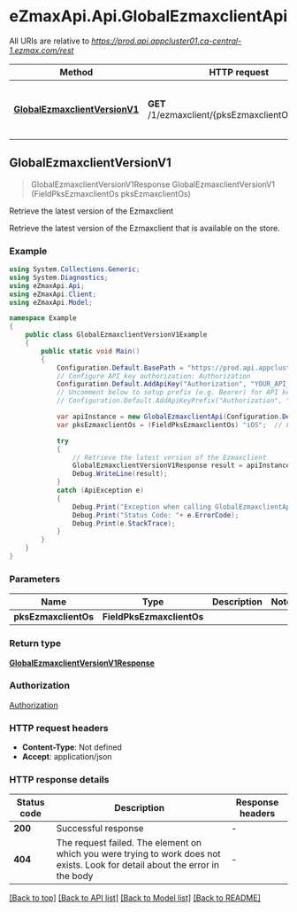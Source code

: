 # eZmaxApi.Api.GlobalEzmaxclientApi

All URIs are relative to *https://prod.api.appcluster01.ca-central-1.ezmax.com/rest*

Method | HTTP request | Description
------------- | ------------- | -------------
[**GlobalEzmaxclientVersionV1**](GlobalEzmaxclientApi.md#globalezmaxclientversionv1) | **GET** /1/ezmaxclient/{pksEzmaxclientOs}/version | Retrieve the latest version of the Ezmaxclient



## GlobalEzmaxclientVersionV1

> GlobalEzmaxclientVersionV1Response GlobalEzmaxclientVersionV1 (FieldPksEzmaxclientOs pksEzmaxclientOs)

Retrieve the latest version of the Ezmaxclient

Retrieve the latest version of the Ezmaxclient that is available on the store.

### Example

```csharp
using System.Collections.Generic;
using System.Diagnostics;
using eZmaxApi.Api;
using eZmaxApi.Client;
using eZmaxApi.Model;

namespace Example
{
    public class GlobalEzmaxclientVersionV1Example
    {
        public static void Main()
        {
            Configuration.Default.BasePath = "https://prod.api.appcluster01.ca-central-1.ezmax.com/rest";
            // Configure API key authorization: Authorization
            Configuration.Default.AddApiKey("Authorization", "YOUR_API_KEY");
            // Uncomment below to setup prefix (e.g. Bearer) for API key, if needed
            // Configuration.Default.AddApiKeyPrefix("Authorization", "Bearer");

            var apiInstance = new GlobalEzmaxclientApi(Configuration.Default);
            var pksEzmaxclientOs = (FieldPksEzmaxclientOs) "iOS";  // FieldPksEzmaxclientOs | 

            try
            {
                // Retrieve the latest version of the Ezmaxclient
                GlobalEzmaxclientVersionV1Response result = apiInstance.GlobalEzmaxclientVersionV1(pksEzmaxclientOs);
                Debug.WriteLine(result);
            }
            catch (ApiException e)
            {
                Debug.Print("Exception when calling GlobalEzmaxclientApi.GlobalEzmaxclientVersionV1: " + e.Message );
                Debug.Print("Status Code: "+ e.ErrorCode);
                Debug.Print(e.StackTrace);
            }
        }
    }
}
```

### Parameters


Name | Type | Description  | Notes
------------- | ------------- | ------------- | -------------
 **pksEzmaxclientOs** | **FieldPksEzmaxclientOs**|  | 

### Return type

[**GlobalEzmaxclientVersionV1Response**](GlobalEzmaxclientVersionV1Response.md)

### Authorization

[Authorization](../README.md#Authorization)

### HTTP request headers

- **Content-Type**: Not defined
- **Accept**: application/json


### HTTP response details
| Status code | Description | Response headers |
|-------------|-------------|------------------|
| **200** | Successful response |  -  |
| **404** | The request failed. The element on which you were trying to work does not exists. Look for detail about the error in the body |  -  |

[[Back to top]](#)
[[Back to API list]](../README.md#documentation-for-api-endpoints)
[[Back to Model list]](../README.md#documentation-for-models)
[[Back to README]](../README.md)

